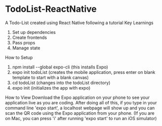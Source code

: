 # TodoList-ReactNative
A Todo-List created using React Native following a tutorial
Key Learnings
1) Set up dependencies
2) Create frontends
3) Pass props
4) Manage state

How to Setup
1) npm install --global expo-cli (this installs Expo)
2) expo init todoList (creates the mobile application, press enter on blank template to start with a blank canvas)
3) cd todoList (changes into the todoList directory)
4) expo init (initializes the app with expo)

How to View
Download the Expo application on your phone to see your application live as you are coding.
After doing all of this, if you type in your command line 'expo start', a localhost webpage will show up and you can scan the QR code using the Expo application from your phone.
(If you are on Mac, you can press 'i' after running 'expo start' to run an iOS simulator)
